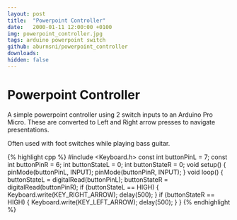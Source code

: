 ```yaml
---
layout: post
title:  "Powerpoint Controller"
date:   2000-01-11 12:00:00 +0100
img: powerpoint_controller.jpg
tags: arduino powerpoint switch
github: aburnsni/powerpoint_controller
downloads:
hidden: false
---
```

# Powerpoint Controller

A simple powerpoint controller using 2 switch inputs to an Arduino Pro Micro.  These are converted to Left and Right arrow presses to navigate presentations.

Often used with foot switches while playing bass guitar.

{% highlight cpp %}
#include <Keyboard.h>
const int buttonPinL = 7;
const int buttonPinR = 6;
int buttonStateL = 0;
int buttonStateR = 0;
void setup() {
  pinMode(buttonPinL, INPUT);
  pinMode(buttonPinR, INPUT);
}
void loop() {
  buttonStateL = digitalRead(buttonPinL);
    buttonStateR = digitalRead(buttonPinR);
  if (buttonStateL == HIGH) {
    Keyboard.write(KEY_RIGHT_ARROW);
    delay(500);
  }
    if (buttonStateR == HIGH) {
    Keyboard.write(KEY_LEFT_ARROW);
    delay(500);
  }
}
{% endhighlight %}